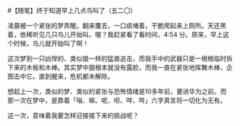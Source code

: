 #【随笔】终于知道早上几点鸟叫了（五二〇）

凌晨被一个紧张的梦弄醒。翻来覆去，一口痰堵着，干脆爬起来上厕所。天还黑着，依稀听见几只鸟儿开始叫。喔？我赶紧看了看时间，4:54 分。原来，早上这个时候，鸟儿就开始叫了啊！

这次梦到一只凶悍的、类似狼一样的猛兽追击，而我手中的武器只是一根根临时拆下来的木板和木棒。其实梦中狼根本就没有露脸，而我一直在紧张地挥舞木棒，企图击中它。直到醒来，危机都未解除。

想起上一次，类似的梦、类似的紧张与恐怖情绪是10多年前，要进华为之前。而那一次在梦中，是靠着「嗡、嘛、呢、呗、咩、吽」六字真言将一切化为无有。

这一次，意味着我要怎样迎接接下来的挑战呢？